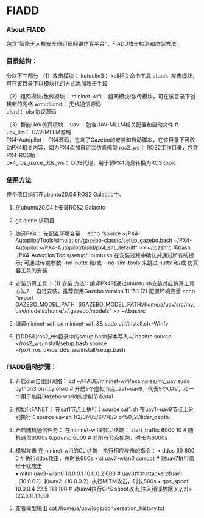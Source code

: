 ﻿# FIADD


### About FIADD
包含”智能无人机安全自组织网络仿真平台“、FIADD攻击检测和防御方法。


### 目录结构：
分以下三部分
（1）攻击模块：
katoolin3：		kali相关命令工具
attack:		攻击模块，可在该目录下以模块化的方式添加攻击手段 
     
（2）组网模块/数传模块：
mininet-wifi：	组网模块/数传模块，可在该目录下创建新的网络
wmediumd：		无线通信源码   
olsrd：		olsr协议源码   
   
（3）智能UAV仿真模块：
uav：			包含UAV-MLLM相关配置和启动文件
ft-uav_llm：		UAV-MLLM源码              
PX4-Autopilot：	PX4源码，包含了Gazebo的安装和启动脚本，在该目录下可改动PX4相关内容，如为PX4添加自定义仿真模型
ros2_ws：		ROS2工作目录，包含PX4-ROS桥		
px4_ros_uxrce_dds_ws：	DDS代理，用于将PX4消息转换为ROS topic


### 使用方法
整个项目运行在ubuntu20.04 ROS2 Galactic中。
1. 在ubuntu20.04上安装ROS2 Galactic
2. git clone 该项目
3. 编译PX4：
先配置环境变量：
echo “source ~/PX4-Autopilot/Tools/simulation/gazebo-classic/setup_gazebo.bash ~/PX4-Autopilot ~/PX4-Autopilot/build/px4_sitl_default” >> ~/.bashrc
再bash ./PX4-Autopilot/Tools/setup/ubuntu.sh
	在安装过程中确认并通过所有的提示;
	可通过传输参数--no-nuttx 和/或 --no-sim-tools 来跳过 nuttx 和/或 仿真器工具的安装
4. 安装仿真工具：
(1) 安装
方法1:  编译PX4时通过ubuntu.sh安装对应仿真工具
方法2：  自行安装，推荐使用Gazebo version 11.15.1
(2) 配置环境变量
echo “export GAZEBO_MODEL_PATH=$GAZEBO_MODEL_PATH:/home/a/uav/src/my_uav/models:/home/a/.gazebo/models” >> ~/.bashrc 

5. 编译mininet-wifi
cd mininet-wifi  && sudo util/install.sh -Wlnfv  

6. 将DDS和ros2_ws目录中的setup.bash脚本写入~/.bashrc
source ~/ros2_ws/install/setup.bash
source ~/px4_ros_uxrce_dds_ws/install/setup.bash

### FIADD启动步骤：
1. 开启olsr自组织网络：
cd ~/FIADD/mininet-wifi/examples/my_uav
sudo python3 olsr.py olsrd  # 开启9个虚拟节点uav1~uav9，代表9个UAV，和一个用于加载Gazebo world的虚拟节点sta1.

2. 初始化FANET：
在sat1节点上执行：source sat1.sh
在uav1~uav9节点上分别执行：source uav.sh 1/2/3/4/5/6/7/8/9 p450_2Dlidar_depth

3. 开启随机通信任务：
在mininet-wifi的CLI终端：
start_traffic 6000 10  	# 随机通信6000s
tcpdump 6000 		# 对所有节点抓包，时长为6000s

4. 模拟攻击
在mininet-wifi的CLI终端，执行相应攻击的指令：
    • ddos 60 600 0		# 执行ddos攻击，总时长600s 
    • si uav7-wlan0 corrupt	# 对uav7执行信号干扰攻击   
    • mitm uav3-wlan0 10.0.0.1 10.0.0.2 600	# uav3作为attacker对uav1（10.0.0.1）和uav2（10.0.0.2）执行MITM攻击，时长600s
    • gps_spoof 10.0.0.4  22.5 11.1 100  # 对uav4执行GPS spoof攻击,注入错误数据(x,y,z)=(22.5,11.1,100)

5. 查看模型输出
cat /home/a/uav/logs/conversation_history.txt



















